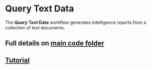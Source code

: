 # Query Text Data

The **Query Text Data** workflow generates intelligence reports from a collection of text documents.

## Full details on [main code folder](../../../toolkit/query_text_data/README.md)

## [Tutorial](../../tutorials/query_text_data.md)